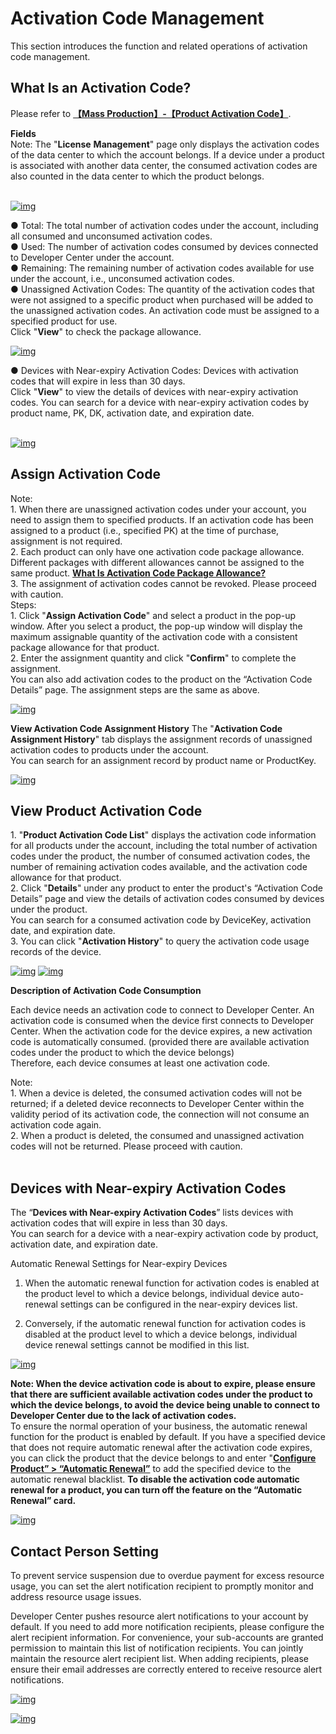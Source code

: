 # Activation Code Management

This section introduces the function and related operations of activation code management.

## What Is an Activation Code?

Please refer to [**【Mass Production】-【Product Activation Code】**](/license/LicenseIntroduction).<br/>

**Fields**<br/> Note: The "**License** **Management**" page only displays the activation codes of the data center to which the account belongs. If a device under a product is associated with another data center, the consumed activation codes are also counted in the data center to which the product belongs.<br/> <br/>

<a data-fancybox title="img" href="/en/guide/激活码管理.jpg">![img](/en/guide/激活码管理.jpg)</a>

●&nbsp;Total: The total number of activation codes under the account, including all consumed and unconsumed activation codes. <br/>●&nbsp;Used: The number of activation codes consumed by devices connected to Developer Center under the account. <br/>●&nbsp;Remaining: The remaining number of activation codes available for use under the account, i.e., unconsumed activation codes. <br/>●&nbsp;Unassigned Activation Codes: The quantity of the activation codes that were not assigned to a specific product when purchased will be added to the unassigned activation codes. An activation code must be assigned to a specified product for use.<br/> Click "**View**" to check the package allowance.<br/>

<a data-fancybox title="img" href="/en/guide/未分配激活码列表.jpg">![img](/en/guide/未分配激活码列表.jpg)</a>

●&nbsp;Devices with Near-expiry Activation Codes: Devices with activation codes that will expire in less than 30 days.<br/> Click "**View**" to view the details of devices with near-expiry activation codes. You can search for a device with near-expiry activation codes by product name, PK, DK, activation date, and expiration date.<br/> <br/>

<a data-fancybox title="img" href="/en/guide/临期设备.jpg">![img](/en/guide/临期设备.jpg)</a>

## Assign Activation Code

Note:<br/> 1\. When there are unassigned activation codes under your account, you need to assign them to specified products. If an activation code has been assigned to a product (i.e., specified PK) at the time of purchase, assignment is not required.<br/> 2\. Each product can only have one activation code package allowance. Different packages with different allowances cannot be assigned to the same product. [**What Is Activation Code Package Allowance?** ](/license/LicenseIntroduction)<br/>3. The assignment of activation codes cannot be revoked. Please proceed with caution.<br/> Steps:<br/> 1\. Click "**Assign Activation Code**" and select a product in the pop-up window. After you select a product, the pop-up window will display the maximum assignable quantity of the activation code with a consistent package allowance for that product.<br/> 2. Enter the assignment quantity and click "**Confirm**" to complete the assignment.<br/> You can also add activation codes to the product on the “Activation Code Details” page. The assignment steps are the same as above.<br/>

<a data-fancybox title="img" href="/en/guide/6.png">![img](/en/guide/6.png)</a>

**View Activation Code Assignment History** The "**Activation Code Assignment History**" tab displays the assignment records of unassigned activation codes to products under the account.<br/> You can search for an assignment record by product name or ProductKey.<br/>

<a data-fancybox title="img" href="/en/guide/分配记录.jpg">![img](/en/guide/分配记录.jpg)</a>

## View Product Activation Code

1\. "**Product Activation Code List**" displays the activation code information for all products under the account, including the total number of activation codes under the product, the number of consumed activation codes, the number of remaining activation codes available, and the activation code allowance for that product.<br/> 2. Click "**Details**" under any product to enter the product's “Activation Code Details” page and view the details of activation codes consumed by devices under the product.<br/> You can search for a consumed activation code by DeviceKey, activation date, and expiration date.<br/> 3. You can click "**Activation History**" to query the activation code usage records of the device.<br/>

<a data-fancybox title="img" href="/en/guide/点击激活码明细.jpg">![img](/en/guide/点击激活码明细.jpg)</a> <a data-fancybox title="img" href="/en/guide/3.jpg">![img](/en/guide/3.jpg)</a>

**Description of Activation Code Consumption**

Each device needs an activation code to connect to Developer Center. An activation code is consumed when the device first connects to Developer Center. When the activation code for the device expires, a new activation code is automatically consumed. (provided there are available activation codes under the product to which the device belongs)<br/> Therefore, each device consumes at least one activation code.<br/>

Note:<br/> 1\. When a device is deleted, the consumed activation codes will not be returned; if a deleted device reconnects to Developer Center within the validity period of its activation code, the connection will not consume an activation code again.<br/> 2\. When a product is deleted, the consumed and unassigned activation codes will not be returned. Please proceed with caution.<br/> <br/>

## Devices with Near-expiry Activation Codes

The “**Devices with Near-expiry Activation Codes**” lists devices with activation codes that will expire in less than 30 days.<br/> You can search for a device with a near-expiry activation code by product, activation date, and expiration date.<br/>

Automatic Renewal Settings for Near-expiry Devices

1. When the automatic renewal function for activation codes is enabled at the product level to which a device belongs, individual device auto-renewal settings can be configured in the near-expiry devices list.

2. Conversely, if the automatic renewal function for activation codes is disabled at the product level to which a device belongs, individual device renewal settings cannot be modified in this list.

<a data-fancybox title="img" href="/en/guide/临期设备自动续费.png">![img](/en/guide/临期设备自动续费.png)</a>

**Note: When the device activation code is about to expire, please ensure that there are sufficient available activation codes under the product to which the device belongs, to avoid the device being unable to connect to Developer Center due to the lack of activation codes.<br/>** To ensure the normal operation of your business, the automatic renewal function for the product is enabled by default. If you have a specified device that does not require automatic renewal after the activation code expires, you can click the product that the device belongs to and enter "[**Configure Product” > “Automatic Renewal”**](/deviceDevelop/ProductDevelop/ProductConfig.md#设备激活码自动续费) to add the specified device to the automatic renewal blacklist. **To disable the activation code automatic renewal for a product, you can turn off the feature on the “Automatic Renewal” card.**

<a data-fancybox title="img" href="/en/guide/自动续费开关.jpg">![img](/en/guide/自动续费开关.jpg)</a>

## Contact Person Setting

To prevent service suspension due to overdue payment for excess resource usage, you can set the alert notification recipient to promptly monitor and address resource usage issues.

Developer Center pushes resource alert notifications to your account by default. If you need to add more notification recipients, please configure the alert recipient information. For convenience, your sub-accounts are granted permission to maintain this list of notification recipients. You can jointly maintain the resource alert recipient list. When adding recipients, please ensure their email addresses are correctly entered to receive resource alert notifications.

<a data-fancybox title="img" href="/en/guide/接警人设置1.jpg">![img](/en/guide/接警人设置1.jpg)</a>

<a data-fancybox title="img" href="/en/guide/接警人设置2.jpg">![img](/en/guide/接警人设置2.jpg)</a>
